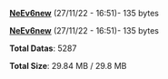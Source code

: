 [**NeEv6new**](/data/NeEv6new.txt) (27/11/22 - 16:51)- 135 bytes

[**NeEv6new**](/data/NeEv6new.txt) (27/11/22 - 16:51)- 135 bytes

**Total Datas**: 5287

**Total Size**: 29.84 MB / 29.8 MB